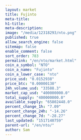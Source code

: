 ```yaml
---
layout: market
title: Fujinto
meta-title: 
h1-title: 
meta-description: 
image: "/media/12318293/nto.png"
published: true
allow_search_engine: false
sitemap: false
enable_comment: false
sort_order: 783
permalink: "/en/nto/market.html"
coin_a_symbol: "NTO"
coin_a_name: "Fujinto"
coin_a_lower_case: "nto"
price_usd: "0.0152938"
price_btc: "0.00000130"
24h_volume_usd: "33588.3"
market_cap_usd: "400000000.0"
total_supply: "400000000.0"
available_supply: "65802448.0"
percent_change_1h: "7.09"
percent_change_24h: "-14.26"
percent_change_7d: "-28.27"
last_updated: "1517140759"
parent-url: "/en/nto/"
author: Sam
---
```


